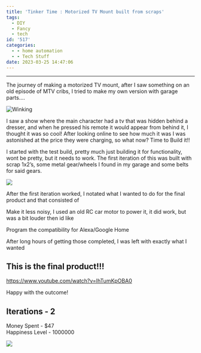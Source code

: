 ```yaml
---
title: 'Tinker Time : Motorized TV Mount built from scraps'
tags:
  - DIY
  - Fancy
  - tech
id: '517'
categories:
  - - home automation
  - - Tech Stuff
date: 2023-03-25 14:47:06
---
```


* * *

The journey of making a motorized TV mount, after I saw something on an old episode of MTV cribs, I tried to make my own version with garage parts…. 

![Winking](http://127.0.0.1:49614/rw_common/plugins/blog/smiley_wink.png)

I saw a show where the main character had a tv that was hidden behind a dresser, and when he pressed his remote it would appear from behind it, I thought it was so cool! After looking online to see how much it was I was astonished at the price they were charging, so what now? Time to Build it!!

I started with the test build, pretty much just building it for functionality, wont be pretty, but it needs to work. The first iteration of this was built with scrap 1x2’s, some metal gear/wheels I found in my garage and some belts for said gears.

![](https://techdonecheap.files.wordpress.com/2023/04/cleanshot-2022-11-22-at-00.41.31.gif?w=418)

After the first iteration worked, I notated what I wanted to do for the final product and that consisted of

Make it less noisy, I used an old RC car motor to power it, it did work, but was a bit louder then id like

Program the compatibility for Alexa/Google Home

After long hours of getting those completed, I was left with exactly what I wanted

## This is the final product!!!

https://www.youtube.com/watch?v=IhTumKpOBA0

Happy with the outcome!

## Iterations - 2  
Money Spent - $47  
Happiness Level - 1000000

![](https://techdonecheap.files.wordpress.com/2023/04/techpredatormedbaner.png?w=723)